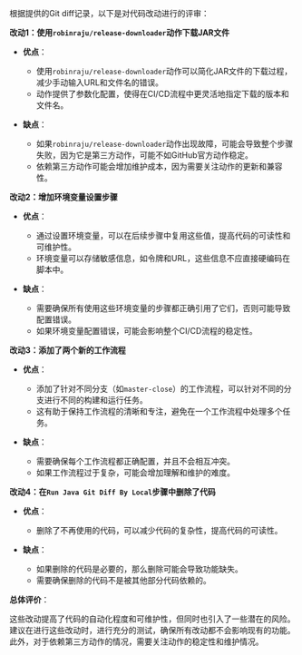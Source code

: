根据提供的Git diff记录，以下是对代码改动进行的评审：

**改动1：使用`robinraju/release-downloader`动作下载JAR文件**

- **优点**：
  - 使用`robinraju/release-downloader`动作可以简化JAR文件的下载过程，减少手动输入URL和文件名的错误。
  - 动作提供了参数化配置，使得在CI/CD流程中更灵活地指定下载的版本和文件名。

- **缺点**：
  - 如果`robinraju/release-downloader`动作出现故障，可能会导致整个步骤失败，因为它是第三方动作，可能不如GitHub官方动作稳定。
  - 依赖第三方动作可能会增加维护成本，因为需要关注动作的更新和兼容性。

**改动2：增加环境变量设置步骤**

- **优点**：
  - 通过设置环境变量，可以在后续步骤中复用这些值，提高代码的可读性和可维护性。
  - 环境变量可以存储敏感信息，如令牌和URL，这些信息不应直接硬编码在脚本中。

- **缺点**：
  - 需要确保所有使用这些环境变量的步骤都正确引用了它们，否则可能导致配置错误。
  - 如果环境变量配置错误，可能会影响整个CI/CD流程的稳定性。

**改动3：添加了两个新的工作流程**

- **优点**：
  - 添加了针对不同分支（如`master-close`）的工作流程，可以针对不同的分支进行不同的构建和运行任务。
  - 这有助于保持工作流程的清晰和专注，避免在一个工作流程中处理多个任务。

- **缺点**：
  - 需要确保每个工作流程都正确配置，并且不会相互冲突。
  - 如果工作流程过于复杂，可能会增加理解和维护的难度。

**改动4：在`Run Java Git Diff By Local`步骤中删除了代码**

- **优点**：
  - 删除了不再使用的代码，可以减少代码的复杂性，提高代码的可读性。

- **缺点**：
  - 如果删除的代码是必要的，那么删除可能会导致功能缺失。
  - 需要确保删除的代码不是被其他部分代码依赖的。

**总体评价**：

这些改动提高了代码的自动化程度和可维护性，但同时也引入了一些潜在的风险。建议在进行这些改动时，进行充分的测试，确保所有改动都不会影响现有的功能。此外，对于依赖第三方动作的情况，需要关注动作的稳定性和维护情况。